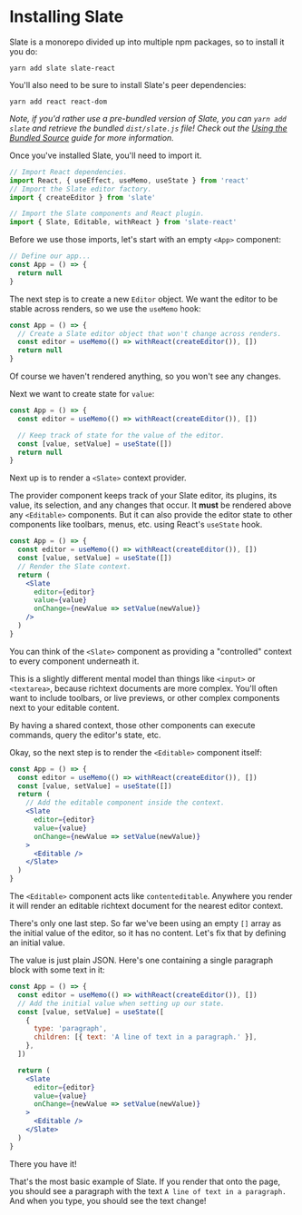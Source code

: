 # Installing Slate

Slate is a monorepo divided up into multiple npm packages, so to install it you do:

```
yarn add slate slate-react
```

You'll also need to be sure to install Slate's peer dependencies:

```
yarn add react react-dom
```

_Note, if you'd rather use a pre-bundled version of Slate, you can `yarn add slate` and retrieve the bundled `dist/slate.js` file! Check out the [Using the Bundled Source](./XX-using-the-bundled-source.md) guide for more information._

Once you've installed Slate, you'll need to import it.

```jsx
// Import React dependencies.
import React, { useEffect, useMemo, useState } from 'react'
// Import the Slate editor factory.
import { createEditor } from 'slate'

// Import the Slate components and React plugin.
import { Slate, Editable, withReact } from 'slate-react'
```

Before we use those imports, let's start with an empty `<App>` component:

```jsx
// Define our app...
const App = () => {
  return null
}
```

The next step is to create a new `Editor` object. We want the editor to be stable across renders, so we use the `useMemo` hook:

```jsx
const App = () => {
  // Create a Slate editor object that won't change across renders.
  const editor = useMemo(() => withReact(createEditor()), [])
  return null
}
```

Of course we haven't rendered anything, so you won't see any changes.

Next we want to create state for `value`:

```jsx
const App = () => {
  const editor = useMemo(() => withReact(createEditor()), [])

  // Keep track of state for the value of the editor.
  const [value, setValue] = useState([])
  return null
}
```

Next up is to render a `<Slate>` context provider.

The provider component keeps track of your Slate editor, its plugins, its value, its selection, and any changes that occur. It **must** be rendered above any `<Editable>` components. But it can also provide the editor state to other components like toolbars, menus, etc. using React's `useState` hook.

```jsx
const App = () => {
  const editor = useMemo(() => withReact(createEditor()), [])
  const [value, setValue] = useState([])
  // Render the Slate context.
  return (
    <Slate
      editor={editor}
      value={value}
      onChange={newValue => setValue(newValue)}
    />
  )
}
```

You can think of the `<Slate>` component as providing a "controlled" context to every component underneath it.

This is a slightly different mental model than things like `<input>` or `<textarea>`, because richtext documents are more complex. You'll often want to include toolbars, or live previews, or other complex components next to your editable content.

By having a shared context, those other components can execute commands, query the editor's state, etc.

Okay, so the next step is to render the `<Editable>` component itself:

```jsx
const App = () => {
  const editor = useMemo(() => withReact(createEditor()), [])
  const [value, setValue] = useState([])
  return (
    // Add the editable component inside the context.
    <Slate
      editor={editor}
      value={value}
      onChange={newValue => setValue(newValue)}
    >
      <Editable />
    </Slate>
  )
}
```

The `<Editable>` component acts like `contenteditable`. Anywhere you render it will render an editable richtext document for the nearest editor context.

There's only one last step. So far we've been using an empty `[]` array as the initial value of the editor, so it has no content. Let's fix that by defining an initial value.

The value is just plain JSON. Here's one containing a single paragraph block with some text in it:

```jsx
const App = () => {
  const editor = useMemo(() => withReact(createEditor()), [])
  // Add the initial value when setting up our state.
  const [value, setValue] = useState([
    {
      type: 'paragraph',
      children: [{ text: 'A line of text in a paragraph.' }],
    },
  ])

  return (
    <Slate
      editor={editor}
      value={value}
      onChange={newValue => setValue(newValue)}
    >
      <Editable />
    </Slate>
  )
}
```

There you have it!

That's the most basic example of Slate. If you render that onto the page, you should see a paragraph with the text `A line of text in a paragraph.` And when you type, you should see the text change!
